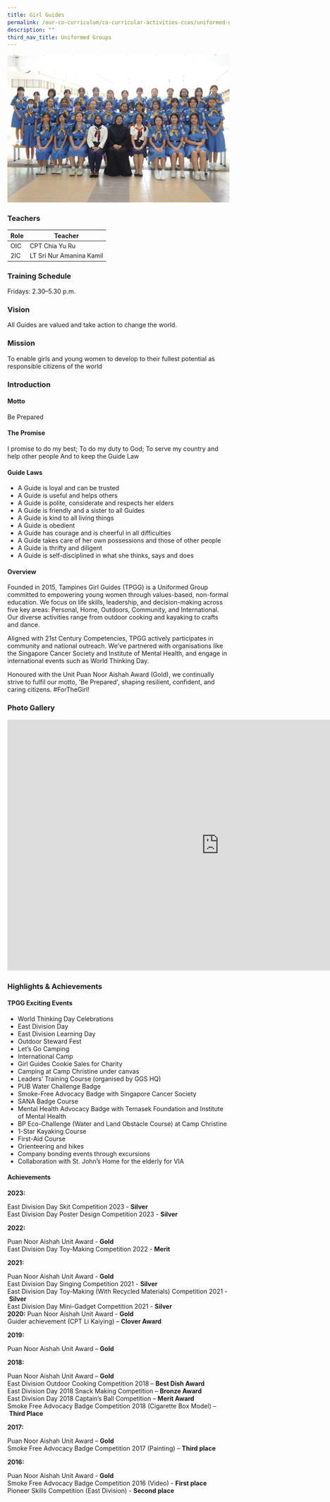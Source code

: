 ```yaml
---
title: Girl Guides
permalink: /our-co-curriculum/co-curricular-activities-ccas/uniformed-groups/girl-guides/
description: ""
third_nav_title: Uniformed Groups
---
```

![](/images/2023_girl%20guides_03.jpg)

### Teachers

| Role | Teacher |
|---|---|
| OIC | CPT Chia Yu Ru |
| 2IC | LT Sri Nur Amanina Kamil |

### Training Schedule 
Fridays: 2.30–5.30 p.m.

### Vision 
All Guides are valued and take action to change the world.

### Mission 
To enable girls and young women to develop to their fullest potential as responsible citizens of the world

### Introduction 
#### Motto
Be Prepared
#### The Promise
I promise to do my best;
To do my duty to God;
To serve my country and help other people
And to keep the Guide Law
#### Guide Laws
*   A Guide is loyal and can be trusted
*   A Guide is useful and helps others
*   A Guide is polite, considerate and respects her elders
*   A Guide is friendly and a sister to all Guides
*   A Guide is kind to all living things
*   A Guide is obedient
*   A Guide has courage and is cheerful in all difficulties
*   A Guide takes care of her own possessions and those of other people
*   A Guide is thrifty and diligent
*   A Guide is self-disciplined in what she thinks, says and does

#### Overview
Founded in 2015, Tampines Girl Guides (TPGG) is a Uniformed Group committed to empowering young women through values-based, non-formal education. We focus on life skills, leadership, and decision-making across five key areas: Personal, Home, Outdoors, Community, and International. Our diverse activities range from outdoor cooking and kayaking to crafts and dance.

Aligned with 21st Century Competencies, TPGG actively participates in community and national outreach. We've partnered with organisations like the Singapore Cancer Society and Institute of Mental Health, and engage in international events such as World Thinking Day.

Honoured with the Unit Puan Noor Aishah Award (Gold), we continually strive to fulfil our motto, 'Be Prepared', shaping resilient, confident, and caring citizens. #ForTheGirl!

### Photo Gallery 
<iframe src="https://docs.google.com/presentation/d/e/2PACX-1vSFMv1A8HrUmWOS3dhK7558vjr8T3FvsUPZ0--n1KqT3l764bzu2Ar8Y12O2CpN1CaMSSpQFXXeSfxD/embed?start=true&amp;loop=true&amp;delayms=3000" frameborder="0" width="960" height="569" allowfullscreen="true"></iframe>

### Highlights &amp; Achievements
#### TPGG Exciting Events
*   World Thinking Day Celebrations
*   East Division Day
*   East Division Learning Day
*   Outdoor Steward Fest
*   Let’s Go Camping
*   International Camp
*   Girl Guides Cookie Sales for Charity
*   Camping at Camp Christine under canvas
*   Leaders’ Training Course (organised by GGS HQ)
*   PUB Water Challenge Badge
*   Smoke-Free Advocacy Badge with Singapore Cancer Society
*   SANA Badge Course
*   Mental Health Advocacy Badge with Temasek Foundation and Institute of Mental Health
*   BP Eco-Challenge (Water and Land Obstacle Course) at Camp Christine
*   1-Star Kayaking Course
*   First-Aid Course
*   Orienteering and hikes
*   Company bonding events through excursions
*   Collaboration with St. John’s Home for the elderly for VIA
#### Achievements
**2023:**

East Division Day Skit Competition 2023 -&nbsp;**Silver** <br>
East Division Day Poster Design Competition 2023 -&nbsp;**Silver**

**2022:**

Puan Noor Aishah Unit Award -&nbsp;**Gold** <br>
East Division Day Toy-Making Competition 2022 -&nbsp;**Merit**

**2021:**

Puan Noor Aishah Unit Award -&nbsp;**Gold**<br>
East Division Day Singing Competition 2021 -&nbsp;**Silver**<br>
East Division Day Toy-Making (With Recycled Materials) Competition 2021 -&nbsp;**Silver**<br>
East Division Day Mini-Gadget Competition 2021 -&nbsp;**Silver**<br>
**2020:**
Puan Noor Aishah Unit Award -&nbsp;**Gold**<br>
Guider achievement (CPT Li Kaiying)&nbsp;–&nbsp;**Clover Award**

**2019:**

Puan Noor Aishah Unit Award –&nbsp;**Gold**

**2018:**

Puan Noor Aishah Unit Award –&nbsp;**Gold**<br>
East Division Outdoor Cooking Competition 2018 –&nbsp;**Best Dish Award**<br>
East Division Day 2018 Snack Making Competition –&nbsp;**Bronze Award**<br>
East Division Day 2018 Captain’s Ball Competition –&nbsp;**Merit Award**<br>
Smoke Free Advocacy Badge Competition 2018 (Cigarette Box Model) –&nbsp;**Third Place**

**2017:**

Puan Noor Aishah Unit Award –&nbsp;**Gold**<br>
Smoke Free Advocacy Badge Competition 2017 (Painting) –&nbsp;**Third place**

**2016:**

Puan Noor Aishah Unit Award -&nbsp;**Gold**<br>
Smoke Free Advocacy Badge Competition 2016 (Video) -&nbsp;**First place**<br>
Pioneer Skills Competition (East Division) -&nbsp;**Second place**